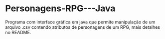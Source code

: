 # Personagens-RPG---Java
Programa com interface gráfica em java que permite manipulação de um arquivo .csv contendo atributos de personagens de um RPG, mais detalhes no README.
